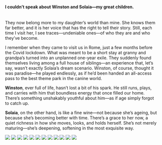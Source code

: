 <h4>I couldn’t speak about Winston and Solaia—my great children.</h4>
<br/>
They now belong more to my daughter’s world than mine. She knows them far better, and it is her voice that has the right to tell their story. Still, each time I visit her, I see traces—undeniable ones—of who they are and who they’ve become.

I remember when they came to visit us in Rome, just a few months before the Covid lockdown. What was meant to be a short stay at granny and grandpa’s turned into an unplanned one-year exile. They suddenly found themselves living among a full house of siblings—an experience that, let’s say, wasn’t exactly Solaia’s dream scenario. Winston, of course, thought it was paradise—he played endlessly, as if he’d been handed an all-access pass to the best theme park in the canine world.

**Winston**, ever full of life, hasn’t lost a bit of his spark. He still runs, plays, and carries with him that boundless energy that once filled our home. There’s something unshakably youthful about him—as if age simply forgot to catch up.

**Solaia**, on the other hand, is like a fine wine—not because she’s ageing, but because she’s becoming better with time. There’s a grace to her now, a quiet richness in how she moves, looks, and holds herself. She’s not merely maturing—she’s deepening, softening in the most exquisite way.

![](130.jpg)
![](131.JPG)
![](132.jpg)
![](133.JPG)
![](134.JPG)
![](135.JPG)
![](136.jpg)
![](137.JPG)
![](138.JPG)
![](139.JPG)
![](140.JPG)
![](141.JPG)
<p></p>

